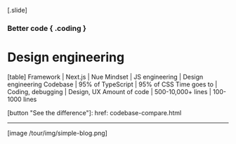 
[.slide]
  ### Better code { .coding }
  # Design engineering

  [table]
    Framework       | Next.js              | Nue
    Mindset         | JS engineering       | Design engineering
    Codebase        | 95% of TypeScript    | 95% of CSS
    Time goes to    | Coding, debugging    | Design, UX
    Amount of code  | 500-10,000+ lines    | 100-1000 lines

  [button "See the difference"]:
    href: codebase-compare.html

  ---

  [image /tour/img/simple-blog.png]
